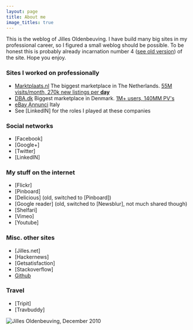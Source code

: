```yaml
---
layout: page 
title: About me
image_titles: true
---
```


This is the weblog of Jilles Oldenbeuving. I have build many big sites in my professional career, so I figured a small weblog should be possible. To be honest this is probably already incarnation number 4 ([see old version]({{site.baseurl}}/perma/2006/03/05/welcome-to-v3-blog/index.html)) of the site. Hope you enjoy.

### Sites I worked on professionally

 * [Marktplaats.nl](http://www.marktplaats.nl) 
   The biggest marketplace in The Netherlands. [55M visits/month, 270k new listings per **day**](http://statisch.marktplaats.nl/html/about_us.html)
 * [DBA.dk](http://www.dba.dk) 
   Biggest marketplace in Denmark. [1M+ users, 140MM PV's](http://www.dba.dk/asp/solosites/medieinfo/statistik.asp)
 * [eBay Annunci](http://annunci.ebay.it/ebay-annunci?utm_source=jilles&utm_medium=link&utm_campaign=about) Italy
 * See [LinkedIN] for the roles I played at these companies


### Social networks
 * [Facebook]
 * [Google+]
 * [Twitter]
 * [LinkedIN]


### My stuff on the internet
 * [Flickr]
 * [Pinboard]
 * [Delicious]
    (old, switched to [Pinboard])
 * [Google reader] (old, switched to [Newsblur], not much shared though)
 * [Shelfari]
 * [Vimeo]
 * [Youtube]


### Misc. other sites
 * [Jilles.net]
 * [Hackernews]
 * [Getsatisfaction]
 * [Stackoverflow]
 * [Github](https://github.com/ojilles)


### Travel
 * [Tripit]
 * [Travbuddy]


![Jilles Oldenbeuving, December 2010][profile1]

[profile1]: {{site.baseurl}}/photos/misc/profile_picture_jilles_oldenbeuving.jpg
